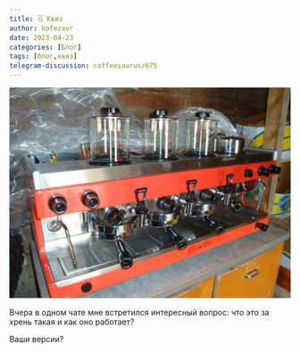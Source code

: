 ```yaml
---
title: 🗒 Квиз
author: kofezavr
date: 2023-04-23
categories: [Блог]
tags: [блог,квиз]
telegram-discussion: coffeesaurus/675
--- 
```

![Квиз](/assets/img/posts/23/04/quiz.jpg)

Вчера в одном чате мне встретился интересный вопрос: что это за хрень такая и как оно работает?

Ваши версии?